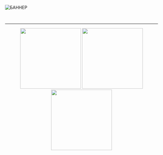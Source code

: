 ![БАННЕР](https://github.com/user-attachments/assets/64a77f73-2d14-4459-831d-03e64403a4b3)

<br/>
<hr>
<p align="center">
  <img src="[https://example.com/image1.jpg](https://github.com/user-attachments/assets/5454c1ed-b897-4daa-b937-c48dcde3b7ea)" width="200"/>
  <img src="[https://example.com/image2.jpg](https://github.com/user-attachments/assets/d2db0430-eac4-4e9c-82de-90bd685580a9)" width="200"/>
  <img src="[https://example.com/image3.jpg](https://github.com/user-attachments/assets/f63c7168-98db-41c3-8678-c3dde3d0c7f7)" width="200"/>
</p>
